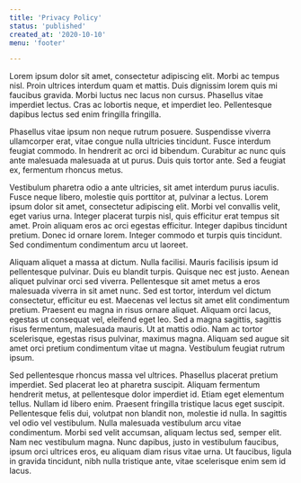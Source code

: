 ```yaml
---
title: 'Privacy Policy'
status: 'published'
created_at: '2020-10-10'
menu: 'footer'

---
```




Lorem ipsum dolor sit amet, consectetur adipiscing elit. Morbi ac tempus nisl. Proin ultrices interdum quam et mattis. Duis dignissim lorem quis mi faucibus gravida. Morbi luctus nec lacus non cursus. Phasellus vitae imperdiet lectus. Cras ac lobortis neque, et imperdiet leo. Pellentesque dapibus lectus sed enim fringilla fringilla.

Phasellus vitae ipsum non neque rutrum posuere. Suspendisse viverra ullamcorper erat, vitae congue nulla ultricies tincidunt. Fusce interdum feugiat commodo. In hendrerit ac orci id bibendum. Curabitur ac nunc quis ante malesuada malesuada at ut purus. Duis quis tortor ante. Sed a feugiat ex, fermentum rhoncus metus.

Vestibulum pharetra odio a ante ultricies, sit amet interdum purus iaculis. Fusce neque libero, molestie quis porttitor at, pulvinar a lectus. Lorem ipsum dolor sit amet, consectetur adipiscing elit. Morbi vel convallis velit, eget varius urna. Integer placerat turpis nisl, quis efficitur erat tempus sit amet. Proin aliquam eros ac orci egestas efficitur. Integer dapibus tincidunt pretium. Donec id ornare lorem. Integer commodo et turpis quis tincidunt. Sed condimentum condimentum arcu ut laoreet.

Aliquam aliquet a massa at dictum. Nulla facilisi. Mauris facilisis ipsum id pellentesque pulvinar. Duis eu blandit turpis. Quisque nec est justo. Aenean aliquet pulvinar orci sed viverra. Pellentesque sit amet metus a eros malesuada viverra in sit amet nunc. Sed est tortor, interdum vel dictum consectetur, efficitur eu est. Maecenas vel lectus sit amet elit condimentum pretium. Praesent eu magna in risus ornare aliquet. Aliquam orci lacus, egestas ut consequat vel, eleifend eget leo. Sed a magna sagittis, sagittis risus fermentum, malesuada mauris. Ut at mattis odio. Nam ac tortor scelerisque, egestas risus pulvinar, maximus magna. Aliquam sed augue sit amet orci pretium condimentum vitae ut magna. Vestibulum feugiat rutrum ipsum.

Sed pellentesque rhoncus massa vel ultrices. Phasellus placerat pretium imperdiet. Sed placerat leo at pharetra suscipit. Aliquam fermentum hendrerit metus, at pellentesque dolor imperdiet id. Etiam eget elementum tellus. Nullam id libero enim. Praesent fringilla tristique lacus eget suscipit. Pellentesque felis dui, volutpat non blandit non, molestie id nulla. In sagittis vel odio vel vestibulum. Nulla malesuada vestibulum arcu vitae condimentum. Morbi sed velit accumsan, aliquam lectus sed, semper elit. Nam nec vestibulum magna. Nunc dapibus, justo in vestibulum faucibus, ipsum orci ultrices eros, eu aliquam diam risus vitae urna. Ut faucibus, ligula in gravida tincidunt, nibh nulla tristique ante, vitae scelerisque enim sem id lacus. 
